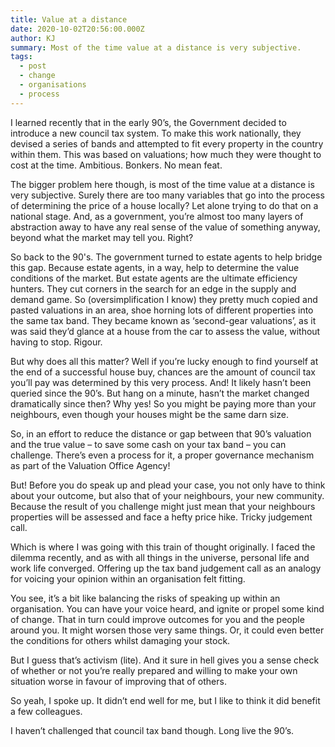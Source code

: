 ```yaml
---
title: Value at a distance
date: 2020-10-02T20:56:00.000Z
author: KJ
summary: Most of the time value at a distance is very subjective.
tags:
  - post
  - change
  - organisations
  - process
---
```

I learned recently that in the early 90’s, the Government decided to introduce a new council tax system. To make this work nationally, they devised a series of bands and attempted to fit every property in the country within them. This was based on valuations; how much they were thought to cost at the time. Ambitious. Bonkers. No mean feat. 

The bigger problem here though, is most of the time value at a distance is very subjective. Surely there are too many variables that go into the process of determining the price of a house locally? Let alone trying to do that on a national stage. And, as a government, you’re almost too many layers of abstraction away to have any real sense of the value of something anyway, beyond what the market may tell you. Right?

So back to the 90's. The government turned to estate agents to help bridge this gap. Because estate agents, in a way, help to determine the value conditions of the market. But estate agents are the ultimate efficiency hunters. They cut corners in the search for an edge in the supply and demand game. So (oversimplification I know) they pretty much copied and pasted valuations in an area, shoe horning lots of different properties into the same tax band. They became known as ‘second-gear valuations’, as it was said they’d glance at a house from the car to assess the value, without having to stop. Rigour.

But why does all this matter? Well if you’re lucky enough to find yourself at the end of a successful house buy, chances are the amount of council tax you’ll pay was determined by this very process. And! It likely hasn’t been queried since the 90’s. But hang on a minute, hasn’t the market changed dramatically since then? Why yes! So you might be paying more than your neighbours, even though your houses might be the same darn size.

So, in an effort to reduce the distance or gap between that 90’s valuation and the true value – to save some cash on your tax band – you can challenge. There’s even a process for it, a proper governance mechanism as part of the Valuation Office Agency!

But! Before you do speak up and plead your case, you not only have to think about your outcome, but also that of your neighbours, your new community. Because the result of you challenge might just mean that your neighbours properties will be assessed and face a hefty price hike. Tricky judgement call.

Which is where I was going with this train of thought originally. I faced the dilemma recently, and as with all things in the universe, personal life and work life converged. Offering up the tax band judgement call as an analogy for voicing your opinion within an organisation felt fitting.

You see, it’s a bit like balancing the risks of speaking up within an organisation. You can have your voice heard, and ignite or propel some kind of change. That in turn could improve outcomes for you and the people around you. It might worsen those very same things. Or, it could even better the conditions for others whilst damaging your stock.

But I guess that’s activism (lite). And it sure in hell gives you a sense check of whether or not you’re really prepared and willing to make your own situation worse in favour of improving that of others.

So yeah, I spoke up. It didn’t end well for me, but I like to think it did benefit a few colleagues.

I haven’t challenged that council tax band though. Long live the 90’s.